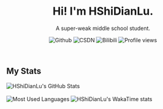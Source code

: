 <h1 align="center">
  Hi! I'm HShiDianLu.
</h1>
<p align="center">
  A super-weak middle school student.
</p>

<p align="center">
  <a style="text-decoration:none" herf="https://github.com/HShiDianLu">
    <img src="https://img.shields.io/badge/GitHub-181717?logo=github&logoColor=white" alt="Github"/>
  </a>

  <a style="text-decoration:none" herf="https://blog.csdn.net/weixin_39441881">
    <img src="https://img.shields.io/badge/CSDN-ShenCantJava-gray.svg?labelColor=red" alt="CSDN"/>
  </a>

  <a style="text-decoration:none" herf="https://space.bilibili.com/1656328560">
    <img src="https://img.shields.io/badge/Bilibili-blue.svg?logo=bilibili&logoColor=white" alt="Bilibili"/>
  </a>
  
  <a style="text-decoration:none">
    <img src="https://views.whatilearened.today/views/github/HShiDianLu/views.svg" alt="Profile views">
  </a>
</p>
<br>

## My Stats

<p>
<img src="https://github-readme-stats.vercel.app/api?username=HShiDianLu&hide_border=true&theme=transparent&show_icons=true&title_color=2f80ed&text_color=434d58&icon_color=4c71f2&rank_icon=percentile" alt="HShiDianLu's GitHub Stats">
  <br><br>
<img src="https://github-readme-stats.vercel.app/api/top-langs?username=HShiDianLu&layout=compact&hide_border=true&theme=transparent&title_color=2f80ed&text_color=434d58&icon_color=4c71f2" alt="Most Used Languages">
<img src="https://github-readme-stats.vercel.app/api/wakatime?username=HShiDianLu&hide_border=true&layout=compact&theme=transparent&title_color=2f80ed&text_color=434d58&icon_color=4c71f2" alt="HShiDianLu's WakaTime stats">
</p>
